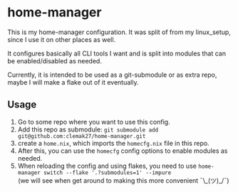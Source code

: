 # home-manager

This is my home-manager configuration. It was split of from my linux_setup,
since I use it on other places as well.

It configures basically all CLI tools I want and is split into modules that can be
enabled/disabled as needed.

Currently, it is intended to be used as a git-submodule or as extra repo,
maybe I will make a flake out of it eventually.

## Usage

1. Go to some repo where you want to use this config.
2. Add this repo as submodule: `git submodule add git@github.com:clemak27/home-manager.git`
3. create a `home.nix`, which imports the `homecfg.nix` file in this repo.
4. After this, you can use the `homecfg` config options to enable modules as needed.
5. When reloading the config and using flakes, you need to use `home-manager switch --flake '.?submodules=1' --impure`  
   (we will see when get around to making this more convenient ¯\\\_(ツ)_/¯)
